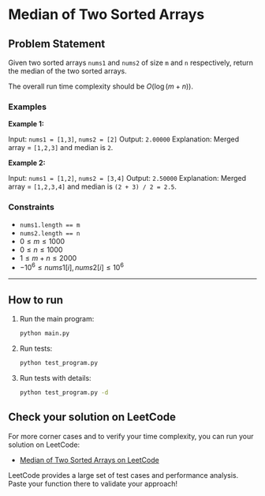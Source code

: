 
# Median of Two Sorted Arrays

## Problem Statement

Given two sorted arrays `nums1` and `nums2` of size `m` and `n` respectively, return the median of the two sorted arrays.

The overall run time complexity should be $O(\log(m+n))$.

### Examples

**Example 1:**

Input: `nums1 = [1,3]`, `nums2 = [2]`
Output: `2.00000`
Explanation: Merged array = `[1,2,3]` and median is `2`.

**Example 2:**

Input: `nums1 = [1,2]`, `nums2 = [3,4]`
Output: `2.50000`
Explanation: Merged array = `[1,2,3,4]` and median is `(2 + 3) / 2 = 2.5`.

### Constraints

- `nums1.length == m`
- `nums2.length == n`
- $0 \leq m \leq 1000$
- $0 \leq n \leq 1000$
- $1 \leq m + n \leq 2000$
- $-10^6 \leq nums1[i], nums2[i] \leq 10^6$

---

## How to run

1. Run the main program:
   ```sh
   python main.py
   ```
2. Run tests:
   ```sh
   python test_program.py
   ```
3. Run tests with details:
   ```sh
   python test_program.py -d
   ```

## Check your solution on LeetCode

For more corner cases and to verify your time complexity, you can run your solution on LeetCode:

- [Median of Two Sorted Arrays on LeetCode](https://leetcode.com/problems/median-of-two-sorted-arrays?envType=problem-list-v2&envId=array)

LeetCode provides a large set of test cases and performance analysis. Paste your function there to validate your approach!
